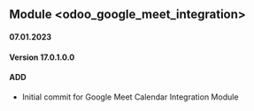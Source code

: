 ## Module <odoo_google_meet_integration>

#### 07.01.2023
#### Version 17.0.1.0.0
#### ADD
- Initial commit for Google Meet Calendar Integration Module